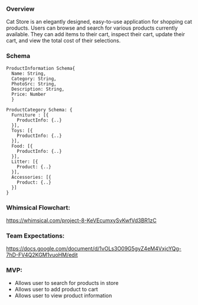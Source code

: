 ### Overview
Cat Store is an elegantly designed, easy-to-use application for shopping cat products. Users can browse and search for various products currently available. They can add items to their cart, inspect their cart, update their cart, and view the total cost of their selections. 

### Schema
```
ProductInformation Schema{
  Name: String,
  Category: String,
  PhotoSrc: String,
  Description: String,
  Price: Number
  }
```
```
ProductCategory Schema:	{
  Furniture : [{ 
    ProductInfo: {..}
  }],
  Toys: [{ 
    ProductInfo: {..}
  }],
  Food: [{ 
    ProductInfo: {..}
  }],
  Litter: [{ 
    Product: {..}
  }],
  Accessories: [{ 
    Product: {..}
  }]
}
```

### Whimsical Flowchart: 
https://whimsical.com/project-8-KeVEcumxySvKwfVd3BR1zC

### Team Expectations: 
https://docs.google.com/document/d/1vOLs3O09G5gyZ4eM4VxjcYQg-7hD-FV4Q2KGM1vuoHM/edit

### MVP:
* Allows user to search for products in store
* Allows user to add product to cart
* Allows user to view product information 
